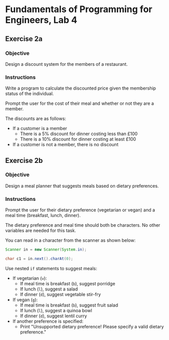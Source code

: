 # Fundamentals of Programming for Engineers, Lab 4

## Exercise 2a

### Objective
Design a discount system for the members of a restaurant.

### Instructions
Write a program to calculate the discounted price given the membership status 
of the individual.

Prompt the user for the cost of their meal and whether or not they are a
member.

The discounts are as follows:
- If a customer is a member
  - There is a 5% discount for dinner costing less than £100
  - There is a 10% discount for dinner costing at least £100
- If a customer is not a member, there is no discount

## Exercise 2b

### Objective
Design a meal planner that suggests meals based on dietary preferences.

### Instructions
Prompt the user for their dietary preference (vegetarian or vegan) and a meal 
time (breakfast, lunch, dinner).

The dietary preference and meal time should both be characters. No other variables
are needed for this task.

You can read in a character from the scanner as shown below:
```java
Scanner in = new Scanner(System.in);

char c1 = in.next().charAt(0);
```

Use nested `if` statements to suggest meals:
- If vegetarian (`v`):
    - If meal time is breakfast (`b`), suggest porridge
    - If lunch (`l`), suggest a salad
    - If dinner (`d`), suggest vegetable stir-fry
- If vegan (`g`):
    - If meal time is breakfast (`b`), suggest fruit salad
    - If lunch (`l`), suggest a quinoa bowl
    - If dinner (`d`), suggest lentil curry
- If another preference is specified:
    - Print "Unsupported dietary preference! Please specify a valid dietary
      preference."

